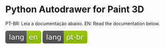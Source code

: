 # Python Autodrawer for Paint 3D

PT-BR: Leia a documentação abaixo.
EN: Read the documentation below.

[![en](README/lang-en.svg)](READMEen.md)
[![en](README/lang-pt-br.svg)](READMEptbr.md)